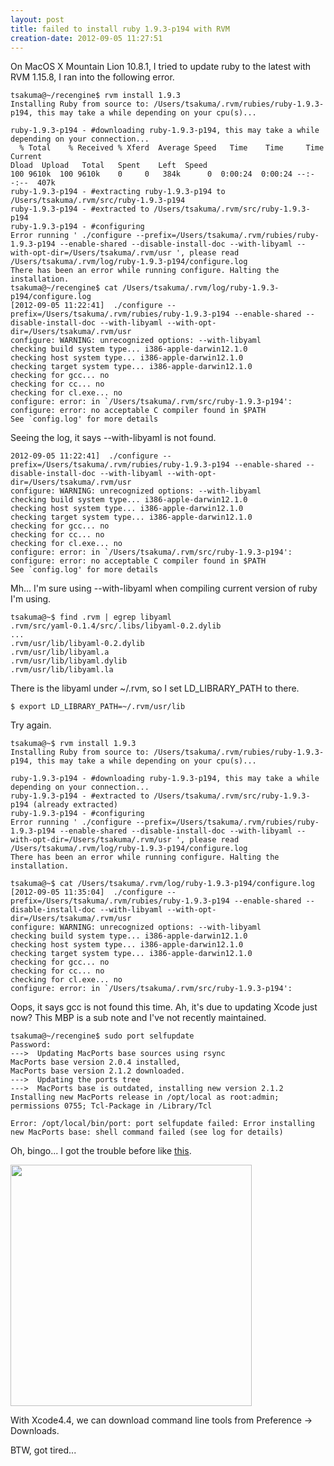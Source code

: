 ```yaml
---
layout: post
title: failed to install ruby 1.9.3-p194 with RVM
creation-date: 2012-09-05 11:27:51
---
```

On MacOS X Mountain Lion 10.8.1, I tried to update ruby to the latest with RVM 1.15.8, I ran into the following error.

    tsakuma@~/recengine$ rvm install 1.9.3
    Installing Ruby from source to: /Users/tsakuma/.rvm/rubies/ruby-1.9.3-p194, this may take a while depending on your cpu(s)...

    ruby-1.9.3-p194 - #downloading ruby-1.9.3-p194, this may take a while depending on your connection...
      % Total    % Received % Xferd  Average Speed   Time    Time     Time  Current
    Dload  Upload   Total   Spent    Left  Speed
    100 9610k  100 9610k    0     0   384k      0  0:00:24  0:00:24 --:--:--  407k
    ruby-1.9.3-p194 - #extracting ruby-1.9.3-p194 to /Users/tsakuma/.rvm/src/ruby-1.9.3-p194
    ruby-1.9.3-p194 - #extracted to /Users/tsakuma/.rvm/src/ruby-1.9.3-p194
    ruby-1.9.3-p194 - #configuring 
    Error running ' ./configure --prefix=/Users/tsakuma/.rvm/rubies/ruby-1.9.3-p194 --enable-shared --disable-install-doc --with-libyaml --with-opt-dir=/Users/tsakuma/.rvm/usr ', please read /Users/tsakuma/.rvm/log/ruby-1.9.3-p194/configure.log
    There has been an error while running configure. Halting the installation.
    tsakuma@~/recengine$ cat /Users/tsakuma/.rvm/log/ruby-1.9.3-p194/configure.log
    [2012-09-05 11:22:41]  ./configure --prefix=/Users/tsakuma/.rvm/rubies/ruby-1.9.3-p194 --enable-shared --disable-install-doc --with-libyaml --with-opt-dir=/Users/tsakuma/.rvm/usr 
    configure: WARNING: unrecognized options: --with-libyaml
    checking build system type... i386-apple-darwin12.1.0
    checking host system type... i386-apple-darwin12.1.0
    checking target system type... i386-apple-darwin12.1.0
    checking for gcc... no
    checking for cc... no
    checking for cl.exe... no
    configure: error: in `/Users/tsakuma/.rvm/src/ruby-1.9.3-p194':
    configure: error: no acceptable C compiler found in $PATH
    See `config.log' for more details

Seeing the log, it says --with-libyaml is not found. 

    2012-09-05 11:22:41]  ./configure --prefix=/Users/tsakuma/.rvm/rubies/ruby-1.9.3-p194 --enable-shared --disable-install-doc --with-libyaml --with-opt-dir=/Users/tsakuma/.rvm/usr 
    configure: WARNING: unrecognized options: --with-libyaml
    checking build system type... i386-apple-darwin12.1.0
    checking host system type... i386-apple-darwin12.1.0
    checking target system type... i386-apple-darwin12.1.0
    checking for gcc... no
    checking for cc... no
    checking for cl.exe... no
    configure: error: in `/Users/tsakuma/.rvm/src/ruby-1.9.3-p194':
    configure: error: no acceptable C compiler found in $PATH
    See `config.log' for more details

Mh... I'm sure using --with-libyaml when compiling current version of ruby I'm using.

    tsakuma@~$ find .rvm | egrep libyaml
    .rvm/src/yaml-0.1.4/src/.libs/libyaml-0.2.dylib
    ...
    .rvm/usr/lib/libyaml-0.2.dylib
    .rvm/usr/lib/libyaml.a
    .rvm/usr/lib/libyaml.dylib
    .rvm/usr/lib/libyaml.la

There is the libyaml under ~/.rvm, so I set LD_LIBRARY_PATH to there.

    $ export LD_LIBRARY_PATH=~/.rvm/usr/lib

Try again.

    tsakuma@~$ rvm install 1.9.3
    Installing Ruby from source to: /Users/tsakuma/.rvm/rubies/ruby-1.9.3-p194, this may take a while depending on your cpu(s)...

    ruby-1.9.3-p194 - #downloading ruby-1.9.3-p194, this may take a while depending on your connection...
    ruby-1.9.3-p194 - #extracted to /Users/tsakuma/.rvm/src/ruby-1.9.3-p194 (already extracted)
    ruby-1.9.3-p194 - #configuring 
    Error running ' ./configure --prefix=/Users/tsakuma/.rvm/rubies/ruby-1.9.3-p194 --enable-shared --disable-install-doc --with-libyaml --with-opt-dir=/Users/tsakuma/.rvm/usr ', please read /Users/tsakuma/.rvm/log/ruby-1.9.3-p194/configure.log
    There has been an error while running configure. Halting the installation.

    tsakuma@~$ cat /Users/tsakuma/.rvm/log/ruby-1.9.3-p194/configure.log
    [2012-09-05 11:35:04]  ./configure --prefix=/Users/tsakuma/.rvm/rubies/ruby-1.9.3-p194 --enable-shared --disable-install-doc --with-libyaml --with-opt-dir=/Users/tsakuma/.rvm/usr 
    configure: WARNING: unrecognized options: --with-libyaml
    checking build system type... i386-apple-darwin12.1.0
    checking host system type... i386-apple-darwin12.1.0
    checking target system type... i386-apple-darwin12.1.0
    checking for gcc... no
    checking for cc... no
    checking for cl.exe... no
    configure: error: in `/Users/tsakuma/.rvm/src/ruby-1.9.3-p194':

Oops, it says gcc is not found this time.
Ah, it's due to updating Xcode just now? This MBP is a sub note and I've not recently maintained.

    tsakuma@~/recengine$ sudo port selfupdate
    Password:
    --->  Updating MacPorts base sources using rsync
    MacPorts base version 2.0.4 installed,
    MacPorts base version 2.1.2 downloaded.
    --->  Updating the ports tree
    --->  MacPorts base is outdated, installing new version 2.1.2
    Installing new MacPorts release in /opt/local as root:admin; permissions 0755; Tcl-Package in /Library/Tcl

    Error: /opt/local/bin/port: port selfupdate failed: Error installing new MacPorts base: shell command failed (see log for details)

Oh, bingo... I got the trouble before like [this](http://tmtk75.github.com/2012/08/19/macports-upgrade.html).

<a href='{{site.paths.image}}/downloads-Xcode4_4.png'><img src='{{site.paths.image}}/downloads-Xcode4_4.png' width='386px' /></a>

With Xcode4.4, we can download command line tools from Preference -> Downloads.


BTW, got tired...
